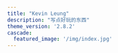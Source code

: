 ```yaml
---
title: "Kevin Leung"
description: "写点好玩的东西"
theme_version: '2.8.2'
cascade:
  featured_image: '/img/index.jpg'
---
```

